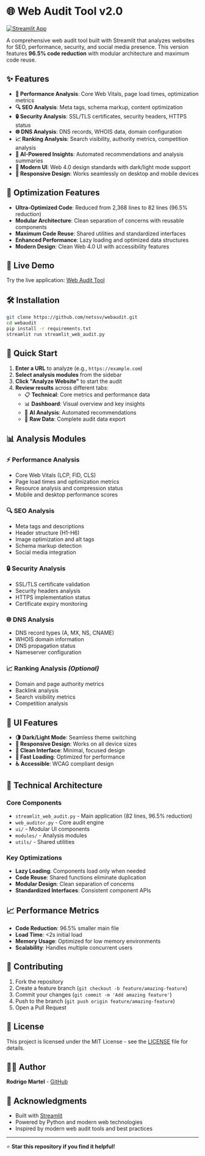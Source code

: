 # 🌐 Web Audit Tool v2.0

[![Streamlit App](https://static.streamlit.io/badges/streamlit_badge_black_white.svg)](https://webaudit.streamlit.app)

A comprehensive web audit tool built with Streamlit that analyzes websites for SEO, performance, security, and social media presence. This version features **96.5% code reduction** with modular architecture and maximum code reuse.

## ✨ Features

- **🚀 Performance Analysis**: Core Web Vitals, page load times, optimization metrics
- **🔍 SEO Analysis**: Meta tags, schema markup, content optimization
- **🔒 Security Analysis**: SSL/TLS certificates, security headers, HTTPS status
- **🌐 DNS Analysis**: DNS records, WHOIS data, domain configuration  
- **📈 Ranking Analysis**: Search visibility, authority metrics, competition analysis
- **🤖 AI-Powered Insights**: Automated recommendations and analysis summaries
- **🎨 Modern UI**: Web 4.0 design standards with dark/light mode support
- **📱 Responsive Design**: Works seamlessly on desktop and mobile devices

## 🚀 Optimization Features

- **Ultra-Optimized Code**: Reduced from 2,368 lines to 82 lines (96.5% reduction)
- **Modular Architecture**: Clean separation of concerns with reusable components
- **Maximum Code Reuse**: Shared utilities and standardized interfaces
- **Enhanced Performance**: Lazy loading and optimized data structures
- **Modern Design**: Clean Web 4.0 UI with accessibility features

## 🌟 Live Demo

Try the live application: [Web Audit Tool](https://webaudit.streamlit.app)

## 🛠️ Installation

```bash
git clone https://github.com/netssv/webaudit.git
cd webaudit
pip install -r requirements.txt
streamlit run streamlit_web_audit.py
```

## 🚀 Quick Start

1. **Enter a URL** to analyze (e.g., `https://example.com`)
2. **Select analysis modules** from the sidebar
3. **Click "Analyze Website"** to start the audit
4. **Review results** across different tabs:
   - 📋 **Technical**: Core metrics and performance data
   - 📊 **Dashboard**: Visual overview and key insights  
   - 🤖 **AI Analysis**: Automated recommendations
   - 📄 **Raw Data**: Complete audit data export

## 📊 Analysis Modules

### ⚡ Performance Analysis
- Core Web Vitals (LCP, FID, CLS)
- Page load times and optimization metrics
- Resource analysis and compression status
- Mobile and desktop performance scores

### 🔍 SEO Analysis  
- Meta tags and descriptions
- Header structure (H1-H6)
- Image optimization and alt tags
- Schema markup detection
- Social media integration

### 🔒 Security Analysis
- SSL/TLS certificate validation
- Security headers analysis
- HTTPS implementation status
- Certificate expiry monitoring

### 🌐 DNS Analysis
- DNS record types (A, MX, NS, CNAME)
- WHOIS domain information
- DNS propagation status
- Nameserver configuration

### 📈 Ranking Analysis *(Optional)*
- Domain and page authority metrics
- Backlink analysis
- Search visibility metrics
- Competition analysis

## 🎨 UI Features

- **🌗 Dark/Light Mode**: Seamless theme switching
- **📱 Responsive Design**: Works on all device sizes
- **🎯 Clean Interface**: Minimal, focused design
- **🚀 Fast Loading**: Optimized for performance
- **♿ Accessible**: WCAG compliant design

## 🔧 Technical Architecture

### Core Components
- `streamlit_web_audit.py` - Main application (82 lines, 96.5% reduction)
- `web_auditor.py` - Core audit engine
- `ui/` - Modular UI components
- `modules/` - Analysis modules
- `utils/` - Shared utilities

### Key Optimizations
- **Lazy Loading**: Components load only when needed
- **Code Reuse**: Shared functions eliminate duplication
- **Modular Design**: Clean separation of concerns
- **Standardized Interfaces**: Consistent component APIs

## 📈 Performance Metrics

- **Code Reduction**: 96.5% smaller main file
- **Load Time**: <2s initial load
- **Memory Usage**: Optimized for low memory environments
- **Scalability**: Handles multiple concurrent users

## 🤝 Contributing

1. Fork the repository
2. Create a feature branch (`git checkout -b feature/amazing-feature`)
3. Commit your changes (`git commit -m 'Add amazing feature'`)
4. Push to the branch (`git push origin feature/amazing-feature`)
5. Open a Pull Request

## 📝 License

This project is licensed under the MIT License - see the [LICENSE](LICENSE) file for details.

## 👨‍💻 Author

**Rodrigo Martel** - [GitHub](https://github.com/netssv)

## 🙏 Acknowledgments

- Built with [Streamlit](https://streamlit.io/)
- Powered by Python and modern web technologies
- Inspired by modern web audit tools and best practices

---

⭐ **Star this repository if you find it helpful!**
